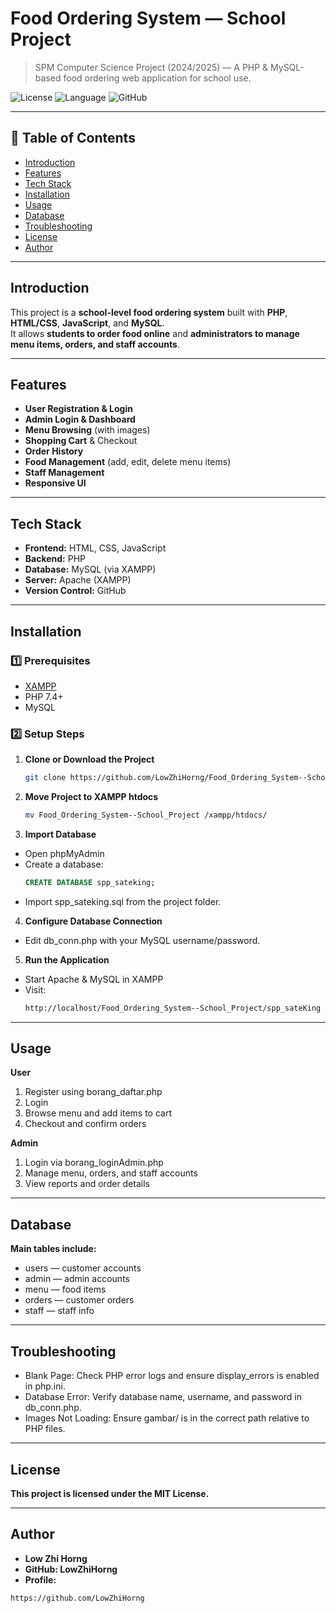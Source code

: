 # Food Ordering System — School Project

> SPM Computer Science Project (2024/2025) — A PHP & MySQL-based food ordering web application for school use.

![License](https://img.shields.io/badge/license-MIT-green)
![Language](https://img.shields.io/badge/language-PHP-yellow)
![GitHub](https://img.shields.io/badge/GitHub-LowZhiHorng/Food_Ordering_System--School_Project-black?logo=github)

---

## 📖 Table of Contents
- [Introduction](#introduction)
- [Features](#features)
- [Tech Stack](#tech-stack)
- [Installation](#installation)
- [Usage](#usage)
- [Database](#database)
- [Troubleshooting](#troubleshooting)
- [License](#license)
- [Author](#author)

---

## Introduction
This project is a **school-level food ordering system** built with **PHP**, **HTML/CSS**, **JavaScript**, and **MySQL**.  
It allows **students to order food online** and **administrators to manage menu items, orders, and staff accounts**.

---

## Features
- **User Registration & Login**
- **Admin Login & Dashboard**
- **Menu Browsing** (with images)
- **Shopping Cart** & Checkout
- **Order History**
- **Food Management** (add, edit, delete menu items)
- **Staff Management**
- **Responsive UI**

---

## Tech Stack
- **Frontend:** HTML, CSS, JavaScript
- **Backend:** PHP
- **Database:** MySQL (via XAMPP)
- **Server:** Apache (XAMPP)
- **Version Control:** GitHub

---

## Installation

### 1️⃣ Prerequisites
- [XAMPP](https://www.apachefriends.org/)
- PHP 7.4+
- MySQL

### 2️⃣ Setup Steps
1. **Clone or Download the Project**
   ```bash
   git clone https://github.com/LowZhiHorng/Food_Ordering_System--School_Project.git
   
2. **Move Project to XAMPP htdocs**
   ```bash
   mv Food_Ordering_System--School_Project /xampp/htdocs/
   
3. **Import Database**
- Open phpMyAdmin
- Create a database:
  ```sql
  CREATE DATABASE spp_sateking;
- Import spp_sateking.sql from the project folder.

4. **Configure Database Connection**
- Edit db_conn.php with your MySQL username/password.

5. **Run the Application**
- Start Apache & MySQL in XAMPP
- Visit:
  ```bash
  http://localhost/Food_Ordering_System--School_Project/spp_sateKing

---

## Usage
**User**
1. Register using borang_daftar.php
2. Login
3. Browse menu and add items to cart
4. Checkout and confirm orders

**Admin**
1. Login via borang_loginAdmin.php
2. Manage menu, orders, and staff accounts
3. View reports and order details

---

## Database
**Main tables include:**
- users — customer accounts
- admin — admin accounts
- menu — food items
- orders — customer orders
- staff — staff info

---

## Troubleshooting
- Blank Page: Check PHP error logs and ensure display_errors is enabled in php.ini.
- Database Error: Verify database name, username, and password in db_conn.php.
- Images Not Loading: Ensure gambar/ is in the correct path relative to PHP files.

---

## License
**This project is licensed under the MIT License.**

---

## Author
- **Low Zhi Horng**
- **GitHub: LowZhiHorng**
- **Profile:**
```bash
https://github.com/LowZhiHorng
```
